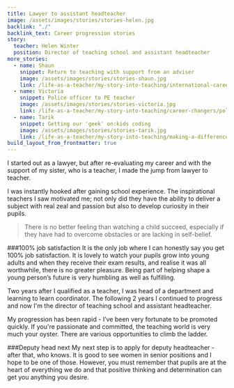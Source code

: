 ```yaml
---
title: Lawyer to assistant headteacher
image: /assets/images/stories/stories-helen.jpg
backlink: "./"
backlink_text: Career progression stories
story:
  teacher: Helen Winter
  position: Director of teaching school and assistant headteacher
more_stories:
  - name: Shaun
    snippet: Return to teaching with support from an adviser
    image: /assets/images/stories/stories-shaun.jpg
    link: /life-as-a-teacher/my-story-into-teaching/international-career-changers/returning-to-teaching-with-support-from-an-adviser
  - name: Victoria
    snippet: Police officer to PE teacher
    image: /assets/images/stories/stories-victoria.jpg
    link: /life-as-a-teacher/my-story-into-teaching/career-changers/police-officer-to-pe-teacher
  - name: Tarik
    snippet: Getting our 'geek' on:kids coding
    image: /assets/images/stories/stories-tarik.jpg
    link: /life-as-a-teacher/my-story-into-teaching/making-a-difference/getting-our-geek-on-kids-coding
build_layout_from_frontmatter: true
---
```




I started out as a lawyer, but after re-evaluating my career and with the support of my sister, who is a teacher, I made the jump from lawyer to teacher.

I was instantly hooked after gaining school experience. The inspirational teachers I saw motivated me; not only did they have the ability to deliver a subject with real zeal and passion but also to develop curiosity in their pupils.

>There is no better feeling than watching a child succeed, especially if they have had to overcome obstacles or are lacking in self-belief.

###100% job satisfaction
It is the only job where I can honestly say you get 100% job satisfaction. It is lovely to watch your pupils grow into young adults and when they receive their exam results, and realise it was all worthwhile, there is no greater pleasure. Being part of helping shape a young person’s future is very humbling as well as fulfilling.

Two years after I qualified as a teacher, I was head of a department and learning to learn coordinator. The following 2 years I continued to progress and now I'm the director of teaching school and assistant headteacher.

My progression has been rapid -  I’ve been very fortunate to be promoted quickly. If you're passionate and committed, the teaching world is very much your oyster. There are various opportunities to climb the ladder.

###Deputy head next
My next step is to apply for deputy headteacher - after that, who knows. It is good to see women in senior positions and I hope to be one of those. However, you must remember that pupils are at the heart of everything we do and that positive thinking and determination can get you anything you desire.
